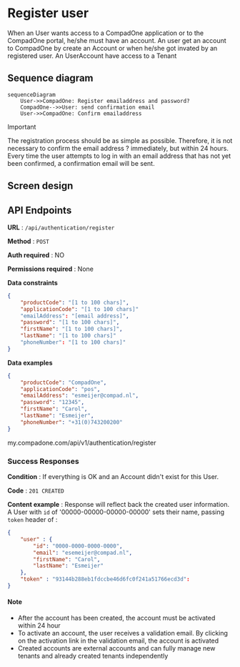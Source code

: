 # Register user
When an User wants access to a CompadOne application or to the CompadOne portal, he/she must have an account. An user get an account to CompadOne by create an Account or when he/she got invated by an registered user. An UserAccount have access to a Tenant

## Sequence diagram

```mermaid
sequenceDiagram
    User->>CompadOne: Register emailaddress and password?
    CompadOne-->>User: send confirmation email
    User->>CompadOne: Confirm emailaddress
```

> [!IMPORTANT]  
> The registration process should be as simple as possible. Therefore, it is not necessary to confirm the email address ? immediately, but within 24 hours. Every time the user attempts to log in with an email address that has not yet been confirmed, a confirmation email will be sent.

## Screen design




## API Endpoints

**URL** : `/api/authentication/register`

**Method** : `POST`

**Auth required** : NO

**Permissions required** : None

**Data constraints**

```json
{
    "productCode": "[1 to 100 chars]",
    "applicationCode": "[1 to 100 chars]"
    "emailAddress": "[email address]",
    "password": "[1 to 100 chars]",
    "firstName": "[1 to 100 chars]",
    "lastName": "[1 to 100 chars]"
    "phoneNumber": "[1 to 100 chars]"
}
```


**Data examples**

```json
{
    "productCode": "CompadOne",
    "applicationCode": "pos",
    "emailAddress": "esmeijer@compad.nl",
    "password": "12345",
    "firstName": "Carol",
    "lastName": "Esmeijer",
    "phoneNumber": "+31(0)743200200"
}
```


my.compadone.com/api/v1/authentication/register

### Success Responses

**Condition** :  If everything is OK and an Account didn't exist for this User.

**Code** : `201 CREATED`

**Content example** : Response will reflect back the created user information. A
User with `id` of '00000-00000-00000-00000' sets their name, passing `token` header of :

```json
{
    "user" : {
        "id": "0000-0000-0000-0000",
        "email": "esemeijer@compad.nl",
        "firstName": "Carol",
        "lastName": "Esmeijer"        
    },
    "token" : "93144b288eb1fdccbe46d6fc0f241a51766ecd3d":
}
```
#### Note

* After the account has been created, the account must be activated within 24 hour
* To activate an account, the user receives a validation email. By clicking on the activation link in the validation email, the account is activated
* Created accounts are external accounts and can fully manage new tenants and already created tenants independently
